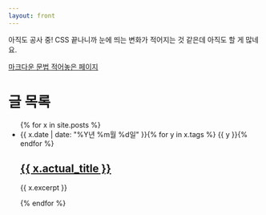 ```yaml
---
layout: front
---
```


아직도 공사 중! CSS 끝나니까 눈에 띄는 변화가 적어지는 것 같은데 아직도 할 게 많네요.

[마크다운 문법 적어놓은 페이지](/syntax.html)

# 글 목록

<ul id="post-list">
	{% for x in site.posts %}
		<li>
			<span class="metadata">
				<span class="date">{{ x.date | date: "%Y년 %m월 %d일" }}</span>{% for y in x.tags %} <span class="tag">{{ y }}</span>{% endfor %}
			</span>
			<h2><a href="{{ x.url }}">{{ x.actual_title }}</a></h2>
			<p>
				{{ x.excerpt }}
			</p>
		</li>
	{% endfor %}
</ul>